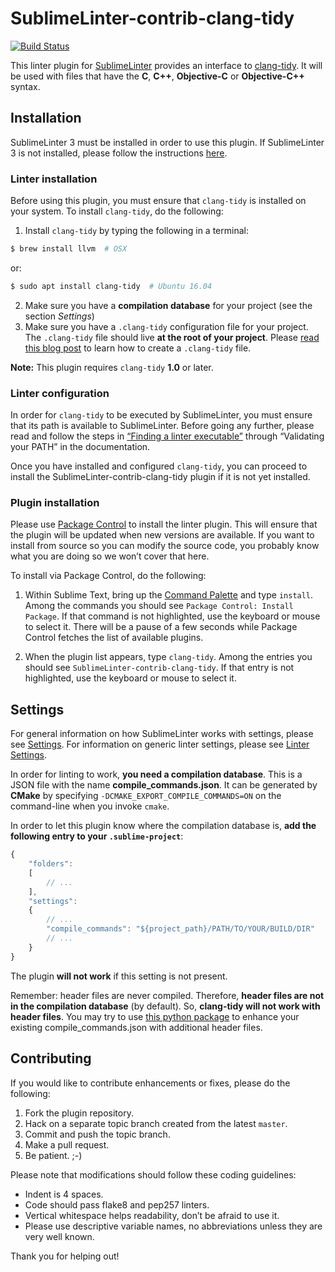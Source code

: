 SublimeLinter-contrib-clang-tidy
================================

[![Build Status](https://travis-ci.org/rwols/SublimeLinter-contrib-clang-tidy.svg?branch=master)](https://travis-ci.org/rwols/SublimeLinter-contrib-clang-tidy)

This linter plugin for [SublimeLinter][docs] provides an interface to [clang-tidy][clang-tidy]. It will be used with files that have the __C__, __C++__, __Objective-C__ or __Objective-C++__ syntax.

## Installation
SublimeLinter 3 must be installed in order to use this plugin. If SublimeLinter 3 is not installed, please follow the instructions [here][installation].

### Linter installation
Before using this plugin, you must ensure that `clang-tidy` is installed on your system. To install `clang-tidy`, do the following:

1. Install `clang-tidy` by typing the following in a terminal:
```bash
$ brew install llvm  # OSX
```
   or:
```bash
$ sudo apt install clang-tidy  # Ubuntu 16.04
```
2. Make sure you have a **compilation database** for your project (see the
   section *Settings*)
3. Make sure you have a `.clang-tidy` configuration file for your project.
   The `.clang-tidy` file should live **at the root of your project**. Please
   [read this blog post](http://www.labri.fr/perso/fleury/posts/programming/using-clang-tidy-and-clang-format.html) to learn how to create a `.clang-tidy`
   file.

**Note:** This plugin requires `clang-tidy` __1.0__ or later.

### Linter configuration
In order for `clang-tidy` to be executed by SublimeLinter, you must ensure that its path is available to SublimeLinter. Before going any further, please read and follow the steps in [“Finding a linter executable”][linter-finding] through “Validating your PATH” in the documentation.

Once you have installed and configured `clang-tidy`, you can proceed to install the SublimeLinter-contrib-clang-tidy plugin if it is not yet installed.

### Plugin installation
Please use [Package Control][pc] to install the linter plugin. This will ensure that the plugin will be updated when new versions are available. If you want to install from source so you can modify the source code, you probably know what you are doing so we won’t cover that here.

To install via Package Control, do the following:

1. Within Sublime Text, bring up the [Command Palette][cmd] and type `install`. Among the commands you should see `Package Control: Install Package`. If that command is not highlighted, use the keyboard or mouse to select it. There will be a pause of a few seconds while Package Control fetches the list of available plugins.

1. When the plugin list appears, type `clang-tidy`. Among the entries you should see `SublimeLinter-contrib-clang-tidy`. If that entry is not highlighted, use the keyboard or mouse to select it.

## Settings
For general information on how SublimeLinter works with settings, please see [Settings][settings]. For information on generic linter settings, please see [Linter Settings][linter-settings].

In order for linting to work, **you need a compilation database**. This is a JSON
file with the name **compile_commands.json**. It can be generated by **CMake**
by specifying `-DCMAKE_EXPORT_COMPILE_COMMANDS=ON` on the command-line when
you invoke `cmake`.

In order to let this plugin know where the compilation database is, **add the
following entry to your `.sublime-project`**:

```javascript
{
    "folders":
    [
        // ...
    ],
    "settings":
    {
        // ...
        "compile_commands": "${project_path}/PATH/TO/YOUR/BUILD/DIR"
        // ...
    }
}
```
The plugin **will not work** if this setting is not present.

Remember: header files are never compiled. Therefore, **header files are not
in the compilation database** (by default). So, **clang-tidy will not work with
header files**. You may try to use [this python package][compdb] to enhance your existing compile_commands.json with additional header files.

## Contributing
If you would like to contribute enhancements or fixes, please do the following:

1. Fork the plugin repository.
1. Hack on a separate topic branch created from the latest `master`.
1. Commit and push the topic branch.
1. Make a pull request.
1. Be patient.  ;-)

Please note that modifications should follow these coding guidelines:

- Indent is 4 spaces.
- Code should pass flake8 and pep257 linters.
- Vertical whitespace helps readability, don’t be afraid to use it.
- Please use descriptive variable names, no abbreviations unless they are very well known.

Thank you for helping out!

[clang-tidy]: http://clang.llvm.org/extra/clang-tidy
[compdb]: https://github.com/Sarcasm/compdb
[docs]: http://sublimelinter.readthedocs.org
[installation]: http://sublimelinter.readthedocs.org/en/latest/installation.html
[locating-executables]: http://sublimelinter.readthedocs.org/en/latest/usage.html#how-linter-executables-are-located
[pc]: https://sublime.wbond.net/installation
[linter-finding]: http://sublimelinter.readthedocs.org/en/latest/troubleshooting.html#finding-a-linter-executable
[cmd]: http://docs.sublimetext.info/en/sublime-text-3/extensibility/command_palette.html
[settings]: http://sublimelinter.readthedocs.org/en/latest/settings.html
[linter-settings]: http://sublimelinter.readthedocs.org/en/latest/linter_settings.html
[inline-settings]: http://sublimelinter.readthedocs.org/en/latest/settings.html#inline-settings
